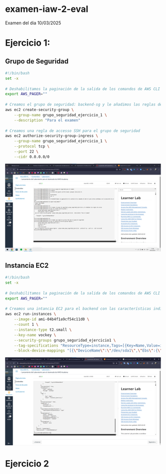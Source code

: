 # examen-iaw-2-eval
Examen del dia 10/03/2025

# Ejercicio 1:

## Grupo de Seguridad
```bash
#!/bin/bash 
set -x 

# Deshabilitamos la paginación de la salida de los comandos de AWS CLI para evitar problemas con la ejecución de scripts
export AWS_PAGER=""

# Creamos el grupo de seguridad: backend-sg y le añadimos las reglas de acceso
aws ec2 create-security-group \
    --group-name grupo_seguridad_ejercicio_1 \
    --description "Para el examen"

# Creamos una regla de accesso SSH para el grupo de seguridad
aws ec2 authorize-security-group-ingress \
    --group-name grupo_seguridad_ejercicio_1 \
    --protocol tcp \
    --port 22 \
    --cidr 0.0.0.0/0
```
![](capturas/ejercicio1/gruposeguridad.png)

## Instancia EC2
```bash
#!/bin/bash 
set -x

# Deshabilitamos la paginación de la salida de los comandos de AWS CLI para evitar problemas con la ejecución de scripts
export AWS_PAGER=""

# Creamos una intancia EC2 para el backend con las características indicadas
aws ec2 run-instances \
    --image-id ami-04b4f1a9cf54c11d0 \
    --count 1 \
    --instance-type t2.small \
    --key-name vockey \
    --security-groups grupo_seguridad_ejercicio1 \
    --tag-specifications "ResourceType=instance,Tags=[{Key=Name,Value=instancia_ejercicio_1}]" \
    --block-device-mappings "[{\"DeviceName\":\"/dev/sda1\",\"Ebs\":{\"VolumeSize\":20,\"DeleteOnTermination\":false}}]"
```
![](capturas/ejercicio1/instancialanzada.png)

# Ejercicio 2

